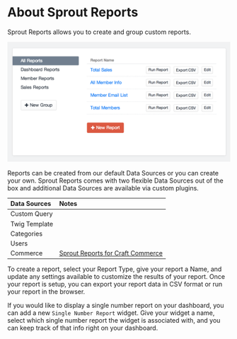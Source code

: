 # About Sprout Reports

Sprout Reports allows you to create and group custom reports.

![Reports Overview Page](./../images/reports/reports-overview.png)

Reports can be created from our default Data Sources or you can create your own. Sprout Reports comes with two flexible Data Sources out of the box and additional Data Sources are available via custom plugins.

| Data Sources     | Notes       |
|:---------------- |:------------- |
| Custom Query     |  |
| Twig Template    |  |
| Categories       |  |
| Users            |  |
| Commerce         | [Sprout Reports for Craft Commerce](https://github.com/barrelstrength/craft-sprout-reports-commerce) |

To create a report, select your Report Type, give your report a Name, and update any settings available to customize the results of your report.  Once your report is setup, you can export your report data in CSV format or run your report in the browser.

If you would like to display a single number report on your dashboard, you can add a new `Single Number Report` widget.  Give your widget a name, select which single number report the widget is associated with, and you can keep track of that info right on your dashboard.